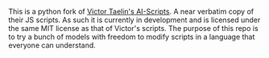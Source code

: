 This is a python fork of [Victor Taelin's AI-Scripts](https://github.com/VictorTaelin/AI-scripts). A near verbatim copy of their JS scripts. As such it is currently in development and is licensed under the same MIT license as that of Victor's scripts.
The purpose of this repo is to try a bunch of models with freedom to modify scripts in a language that everyone can understand. 

